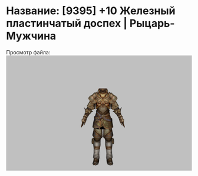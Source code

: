 # Название: [9395] +10 Железный пластинчатый доспех | Рыцарь-Мужчина

Просмотр файла:
![p000004.png](p000004.png)